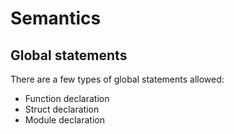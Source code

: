 # Semantics
## Global statements
There are a few types of global statements allowed:
- Function declaration
- Struct declaration
- Module declaration
